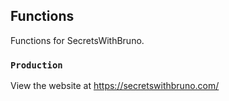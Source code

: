 ## Functions

Functions for SecretsWithBruno.

### `Production`

View the website at https://secretswithbruno.com/

